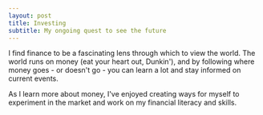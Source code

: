 ```yaml
---
layout: post
title: Investing
subtitle: My ongoing quest to see the future
---
```

I find finance to be a fascinating lens through which to view the world. The world runs on money (eat your heart out, Dunkin'), and by following where money goes - or doesn't go - you can learn a lot and stay informed on current events. 

As I learn more about money, I've enjoyed creating ways for myself to experiment in the market and work on my financial literacy and skills. 
